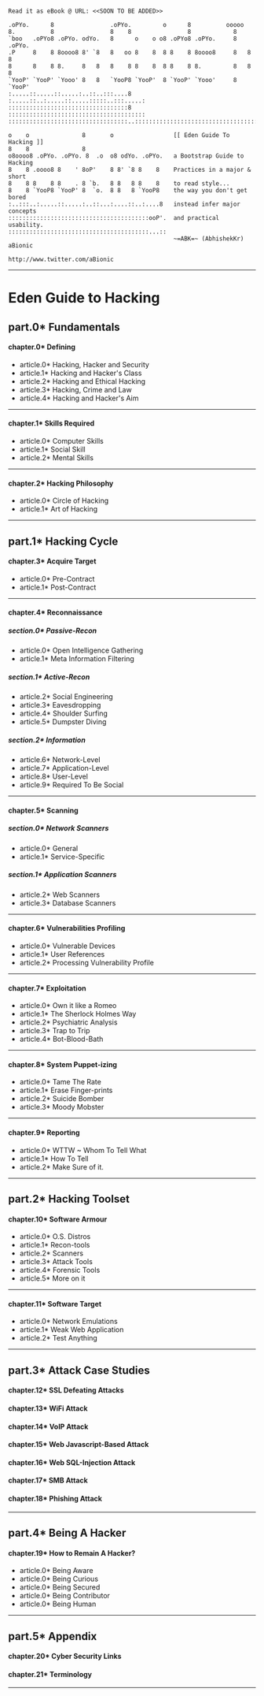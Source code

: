 ```Shell

Read it as eBook @ URL: <<SOON TO BE ADDED>>

.oPYo.      8                .oPYo.         o      8          ooooo        
8.          8                8    8                8            8          
`boo   .oPYo8 .oPYo. odYo.   8      o    o o8 .oPYo8 .oPYo.     8   .oPYo. 
.P     8    8 8oooo8 8' `8   8   oo 8    8  8 8    8 8oooo8     8   8    8 
8      8    8 8.     8   8   8    8 8    8  8 8    8 8.         8   8    8 
`YooP' `YooP' `Yooo' 8   8   `YooP8 `YooP'  8 `YooP' `Yooo'     8   `YooP' 
:.....::.....::.....:..::..:::....8 :.....::..:.....::.....:::::..:::.....:
::::::::::::::::::::::::::::::::::8 :::::::::::::::::::::::::::::::::::::::
::::::::::::::::::::::::::::::::::..:::::::::::::::::::::::::::::::::::::::

o    o               8       o                 [[ Eden Guide To Hacking ]]
8    8               8                         
o8oooo8 .oPYo. .oPYo. 8  .o  o8 odYo. .oPYo.   a Bootstrap Guide to Hacking
8    8 .oooo8 8    ' 8oP'    8 8' `8 8    8    Practices in a major & short
8    8 8    8 8    . 8 `b.   8 8   8 8    8    to read style...
8    8 `YooP8 `YooP' 8  `o.  8 8   8 `YooP8    the way you don't get bored
:..:::..:.....::.....:..::...:....::..:....8   instead infer major concepts
::::::::::::::::::::::::::::::::::::::::ooP'.  and practical usability.
::::::::::::::::::::::::::::::::::::::::...::
                                               ~=ABK=~ (AbhishekKr) aBionic
                                             http://www.twitter.com/aBionic

```

***

# Eden Guide to Hacking

## part.0* Fundamentals

#### chapter.0* Defining

* article.0* Hacking, Hacker and Security
* article.1* Hacking and Hacker's Class
* article.2* Hacking and Ethical Hacking
* article.3* Hacking, Crime and Law
* article.4* Hacking and Hacker's Aim

***

#### chapter.1* Skills Required

* article.0* Computer Skills
* article.1* Social Skill
* article.2* Mental Skills

***

#### chapter.2* Hacking Philosophy

* article.0* Circle of Hacking
* article.1* Art of Hacking

***


## part.1* Hacking Cycle

#### chapter.3* Acquire Target

* article.0* Pre-Contract
* article.1* Post-Contract

***

#### chapter.4* Reconnaissance

##### section.0* Passive-Recon

* article.0* Open Intelligence Gathering
* article.1* Meta Information Filtering

##### section.1* Active-Recon

* article.2* Social Engineering
* article.3* Eavesdropping 
* article.4* Shoulder Surfing
* article.5* Dumpster Diving

##### section.2* Information

* article.6* Network-Level
* article.7* Application-Level
* article.8* User-Level
* article.9* Required To Be Social

***

#### chapter.5* Scanning

##### section.0* Network Scanners

* article.0* General
* article.1* Service-Specific

##### section.1* Application Scanners

* article.2* Web Scanners
* article.3* Database Scanners

***

#### chapter.6* Vulnerabilities Profiling

* article.0* Vulnerable Devices
* article.1* User References
* article.2* Processing Vulnerability Profile

***

#### chapter.7* Exploitation

* article.0* Own it like a Romeo
* article.1* The Sherlock Holmes Way
* article.2* Psychiatric Analysis
* article.3* Trap to Trip
* article.4* Bot-Blood-Bath

***

#### chapter.8* System Puppet-izing

* article.0* Tame The Rate
* article.1* Erase Finger-prints
* article.2* Suicide Bomber
* article.3* Moody Mobster

***

#### chapter.9* Reporting

* article.0* WTTW ~ Whom To Tell What
* article.1* How To Tell
* article.2* Make Sure of it.

***


## part.2* Hacking Toolset

#### chapter.10* Software Armour

* article.0* O.S. Distros
* article.1* Recon-tools
* article.2* Scanners
* article.3* Attack Tools
* article.4* Forensic Tools
* article.5* More on it

***

#### chapter.11* Software Target

* article.0* Network Emulations
* article.1* Weak Web Application
* article.2* Test Anything

***


## part.3* Attack Case Studies

#### chapter.12* SSL Defeating Attacks
#### chapter.13* WiFi Attack
#### chapter.14* VoIP Attack
#### chapter.15* Web Javascript-Based Attack
#### chapter.16* Web SQL-Injection Attack
#### chapter.17* SMB Attack
#### chapter.18* Phishing Attack

***


## part.4* Being A Hacker

#### chapter.19* How to Remain A Hacker?

* article.0* Being Aware
* article.0* Being Curious
* article.0* Being Secured
* article.0* Being Contributor
* article.0* Being Human

***


## part.5* Appendix

#### chapter.20* Cyber Security Links
#### chapter.21* Terminology

***
